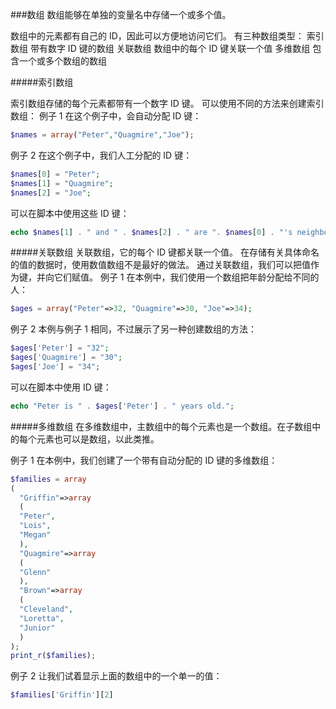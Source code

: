 ###数组
数组能够在单独的变量名中存储一个或多个值。

数组中的元素都有自己的 ID，因此可以方便地访问它们。 有三种数组类型： 索引数组 带有数字 ID 键的数组 关联数组 数组中的每个 ID 键关联一个值 多维数组 包含一个或多个数组的数组

#####索引数组

索引数组存储的每个元素都带有一个数字 ID 键。 可以使用不同的方法来创建索引数组： 例子 1 在这个例子中，会自动分配 ID 键：
```php
$names = array("Peter","Quagmire","Joe");
```
例子 2 在这个例子中，我们人工分配的 ID 键：
```php
$names[0] = "Peter";
$names[1] = "Quagmire";
$names[2] = "Joe";
```
可以在脚本中使用这些 ID 键：
```php
echo $names[1] . " and " . $names[2] . " are ". $names[0] . "'s neighbors";
```
#####关联数组
关联数组，它的每个 ID 键都关联一个值。 在存储有关具体命名的值的数据时，使用数值数组不是最好的做法。 通过关联数组，我们可以把值作为键，并向它们赋值。 例子 1 在本例中，我们使用一个数组把年龄分配给不同的人：
```php
$ages = array("Peter"=>32, "Quagmire"=>30, "Joe"=>34);
```
例子 2 本例与例子 1 相同，不过展示了另一种创建数组的方法：
```php
$ages['Peter'] = "32";
$ages['Quagmire'] = "30";
$ages['Joe'] = "34";
```
可以在脚本中使用 ID 键：
```php
echo "Peter is " . $ages['Peter'] . " years old.";
```
#####多维数组
在多维数组中，主数组中的每个元素也是一个数组。在子数组中的每个元素也可以是数组，以此类推。

例子 1 在本例中，我们创建了一个带有自动分配的 ID 键的多维数组：
```php
$families = array
(
  "Griffin"=>array
  (
  "Peter",
  "Lois",
  "Megan"
  ),
  "Quagmire"=>array
  (
  "Glenn"
  ),
  "Brown"=>array
  (
  "Cleveland",
  "Loretta",
  "Junior"
  )
);
print_r($families);
```
例子 2 让我们试着显示上面的数组中的一个单一的值：
```php
$families['Griffin'][2]
```
